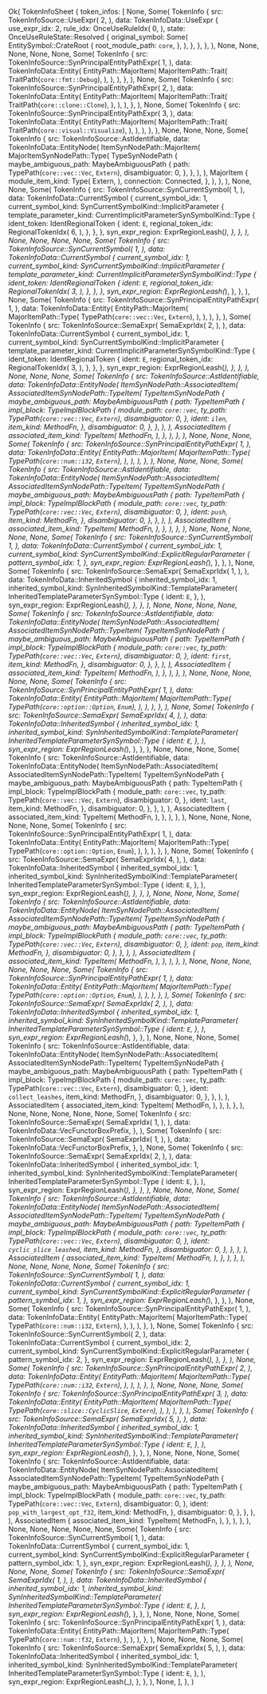 Ok(
    TokenInfoSheet {
        token_infos: [
            None,
            Some(
                TokenInfo {
                    src: TokenInfoSource::UseExpr(
                        2,
                    ),
                    data: TokenInfoData::UseExpr {
                        use_expr_idx: 2,
                        rule_idx: OnceUseRuleIdx(
                            0,
                        ),
                        state: OnceUseRuleState::Resolved {
                            original_symbol: Some(
                                EntitySymbol::CrateRoot {
                                    root_module_path: `core`,
                                },
                            ),
                        },
                    },
                },
            ),
            None,
            None,
            None,
            None,
            None,
            Some(
                TokenInfo {
                    src: TokenInfoSource::SynPrincipalEntityPathExpr(
                        1,
                    ),
                    data: TokenInfoData::Entity(
                        EntityPath::MajorItem(
                            MajorItemPath::Trait(
                                TraitPath(`core::fmt::Debug`),
                            ),
                        ),
                    ),
                },
            ),
            None,
            Some(
                TokenInfo {
                    src: TokenInfoSource::SynPrincipalEntityPathExpr(
                        2,
                    ),
                    data: TokenInfoData::Entity(
                        EntityPath::MajorItem(
                            MajorItemPath::Trait(
                                TraitPath(`core::clone::Clone`),
                            ),
                        ),
                    ),
                },
            ),
            None,
            Some(
                TokenInfo {
                    src: TokenInfoSource::SynPrincipalEntityPathExpr(
                        3,
                    ),
                    data: TokenInfoData::Entity(
                        EntityPath::MajorItem(
                            MajorItemPath::Trait(
                                TraitPath(`core::visual::Visualize`),
                            ),
                        ),
                    ),
                },
            ),
            None,
            None,
            None,
            Some(
                TokenInfo {
                    src: TokenInfoSource::AstIdentifiable,
                    data: TokenInfoData::EntityNode(
                        ItemSynNodePath::MajorItem(
                            MajorItemSynNodePath::Type(
                                TypeSynNodePath {
                                    maybe_ambiguous_path: MaybeAmbiguousPath {
                                        path: TypePath(`core::vec::Vec`, `Extern`),
                                        disambiguator: 0,
                                    },
                                },
                            ),
                        ),
                        MajorItem {
                            module_item_kind: Type(
                                Extern,
                            ),
                            connection: Connected,
                        },
                    ),
                },
            ),
            None,
            None,
            Some(
                TokenInfo {
                    src: TokenInfoSource::SynCurrentSymbol(
                        1,
                    ),
                    data: TokenInfoData::CurrentSymbol {
                        current_symbol_idx: 1,
                        current_symbol_kind: SynCurrentSymbolKind::ImplicitParameter {
                            template_parameter_kind: CurrentImplicitParameterSynSymbolKind::Type {
                                ident_token: IdentRegionalToken {
                                    ident: `E`,
                                    regional_token_idx: RegionalTokenIdx(
                                        6,
                                    ),
                                },
                            },
                        },
                        syn_expr_region: ExprRegionLeash(_),
                    },
                },
            ),
            None,
            None,
            None,
            None,
            Some(
                TokenInfo {
                    src: TokenInfoSource::SynCurrentSymbol(
                        1,
                    ),
                    data: TokenInfoData::CurrentSymbol {
                        current_symbol_idx: 1,
                        current_symbol_kind: SynCurrentSymbolKind::ImplicitParameter {
                            template_parameter_kind: CurrentImplicitParameterSynSymbolKind::Type {
                                ident_token: IdentRegionalToken {
                                    ident: `E`,
                                    regional_token_idx: RegionalTokenIdx(
                                        3,
                                    ),
                                },
                            },
                        },
                        syn_expr_region: ExprRegionLeash(_),
                    },
                },
            ),
            None,
            Some(
                TokenInfo {
                    src: TokenInfoSource::SynPrincipalEntityPathExpr(
                        1,
                    ),
                    data: TokenInfoData::Entity(
                        EntityPath::MajorItem(
                            MajorItemPath::Type(
                                TypePath(`core::vec::Vec`, `Extern`),
                            ),
                        ),
                    ),
                },
            ),
            Some(
                TokenInfo {
                    src: TokenInfoSource::SemaExpr(
                        SemaExprIdx(
                            2,
                        ),
                    ),
                    data: TokenInfoData::CurrentSymbol {
                        current_symbol_idx: 1,
                        current_symbol_kind: SynCurrentSymbolKind::ImplicitParameter {
                            template_parameter_kind: CurrentImplicitParameterSynSymbolKind::Type {
                                ident_token: IdentRegionalToken {
                                    ident: `E`,
                                    regional_token_idx: RegionalTokenIdx(
                                        3,
                                    ),
                                },
                            },
                        },
                        syn_expr_region: ExprRegionLeash(_),
                    },
                },
            ),
            None,
            None,
            None,
            Some(
                TokenInfo {
                    src: TokenInfoSource::AstIdentifiable,
                    data: TokenInfoData::EntityNode(
                        ItemSynNodePath::AssociatedItem(
                            AssociatedItemSynNodePath::TypeItem(
                                TypeItemSynNodePath {
                                    maybe_ambiguous_path: MaybeAmbiguousPath {
                                        path: TypeItemPath {
                                            impl_block: TypeImplBlockPath {
                                                module_path: `core::vec`,
                                                ty_path: TypePath(`core::vec::Vec`, `Extern`),
                                                disambiguator: 0,
                                            },
                                            ident: `ilen`,
                                            item_kind: MethodFn,
                                        },
                                        disambiguator: 0,
                                    },
                                },
                            ),
                        ),
                        AssociatedItem {
                            associated_item_kind: TypeItem(
                                MethodFn,
                            ),
                        },
                    ),
                },
            ),
            None,
            None,
            None,
            Some(
                TokenInfo {
                    src: TokenInfoSource::SynPrincipalEntityPathExpr(
                        1,
                    ),
                    data: TokenInfoData::Entity(
                        EntityPath::MajorItem(
                            MajorItemPath::Type(
                                TypePath(`core::num::i32`, `Extern`),
                            ),
                        ),
                    ),
                },
            ),
            None,
            None,
            None,
            Some(
                TokenInfo {
                    src: TokenInfoSource::AstIdentifiable,
                    data: TokenInfoData::EntityNode(
                        ItemSynNodePath::AssociatedItem(
                            AssociatedItemSynNodePath::TypeItem(
                                TypeItemSynNodePath {
                                    maybe_ambiguous_path: MaybeAmbiguousPath {
                                        path: TypeItemPath {
                                            impl_block: TypeImplBlockPath {
                                                module_path: `core::vec`,
                                                ty_path: TypePath(`core::vec::Vec`, `Extern`),
                                                disambiguator: 0,
                                            },
                                            ident: `push`,
                                            item_kind: MethodFn,
                                        },
                                        disambiguator: 0,
                                    },
                                },
                            ),
                        ),
                        AssociatedItem {
                            associated_item_kind: TypeItem(
                                MethodFn,
                            ),
                        },
                    ),
                },
            ),
            None,
            None,
            None,
            None,
            None,
            Some(
                TokenInfo {
                    src: TokenInfoSource::SynCurrentSymbol(
                        1,
                    ),
                    data: TokenInfoData::CurrentSymbol {
                        current_symbol_idx: 1,
                        current_symbol_kind: SynCurrentSymbolKind::ExplicitRegularParameter {
                            pattern_symbol_idx: 1,
                        },
                        syn_expr_region: ExprRegionLeash(_),
                    },
                },
            ),
            None,
            Some(
                TokenInfo {
                    src: TokenInfoSource::SemaExpr(
                        SemaExprIdx(
                            1,
                        ),
                    ),
                    data: TokenInfoData::InheritedSymbol {
                        inherited_symbol_idx: 1,
                        inherited_symbol_kind: SynInheritedSymbolKind::TemplateParameter(
                            InheritedTemplateParameterSynSymbol::Type {
                                ident: `E`,
                            },
                        ),
                        syn_expr_region: ExprRegionLeash(_),
                    },
                },
            ),
            None,
            None,
            None,
            None,
            Some(
                TokenInfo {
                    src: TokenInfoSource::AstIdentifiable,
                    data: TokenInfoData::EntityNode(
                        ItemSynNodePath::AssociatedItem(
                            AssociatedItemSynNodePath::TypeItem(
                                TypeItemSynNodePath {
                                    maybe_ambiguous_path: MaybeAmbiguousPath {
                                        path: TypeItemPath {
                                            impl_block: TypeImplBlockPath {
                                                module_path: `core::vec`,
                                                ty_path: TypePath(`core::vec::Vec`, `Extern`),
                                                disambiguator: 0,
                                            },
                                            ident: `first`,
                                            item_kind: MethodFn,
                                        },
                                        disambiguator: 0,
                                    },
                                },
                            ),
                        ),
                        AssociatedItem {
                            associated_item_kind: TypeItem(
                                MethodFn,
                            ),
                        },
                    ),
                },
            ),
            None,
            None,
            None,
            None,
            None,
            Some(
                TokenInfo {
                    src: TokenInfoSource::SynPrincipalEntityPathExpr(
                        1,
                    ),
                    data: TokenInfoData::Entity(
                        EntityPath::MajorItem(
                            MajorItemPath::Type(
                                TypePath(`core::option::Option`, `Enum`),
                            ),
                        ),
                    ),
                },
            ),
            None,
            Some(
                TokenInfo {
                    src: TokenInfoSource::SemaExpr(
                        SemaExprIdx(
                            4,
                        ),
                    ),
                    data: TokenInfoData::InheritedSymbol {
                        inherited_symbol_idx: 1,
                        inherited_symbol_kind: SynInheritedSymbolKind::TemplateParameter(
                            InheritedTemplateParameterSynSymbol::Type {
                                ident: `E`,
                            },
                        ),
                        syn_expr_region: ExprRegionLeash(_),
                    },
                },
            ),
            None,
            None,
            None,
            Some(
                TokenInfo {
                    src: TokenInfoSource::AstIdentifiable,
                    data: TokenInfoData::EntityNode(
                        ItemSynNodePath::AssociatedItem(
                            AssociatedItemSynNodePath::TypeItem(
                                TypeItemSynNodePath {
                                    maybe_ambiguous_path: MaybeAmbiguousPath {
                                        path: TypeItemPath {
                                            impl_block: TypeImplBlockPath {
                                                module_path: `core::vec`,
                                                ty_path: TypePath(`core::vec::Vec`, `Extern`),
                                                disambiguator: 0,
                                            },
                                            ident: `last`,
                                            item_kind: MethodFn,
                                        },
                                        disambiguator: 0,
                                    },
                                },
                            ),
                        ),
                        AssociatedItem {
                            associated_item_kind: TypeItem(
                                MethodFn,
                            ),
                        },
                    ),
                },
            ),
            None,
            None,
            None,
            None,
            None,
            Some(
                TokenInfo {
                    src: TokenInfoSource::SynPrincipalEntityPathExpr(
                        1,
                    ),
                    data: TokenInfoData::Entity(
                        EntityPath::MajorItem(
                            MajorItemPath::Type(
                                TypePath(`core::option::Option`, `Enum`),
                            ),
                        ),
                    ),
                },
            ),
            None,
            Some(
                TokenInfo {
                    src: TokenInfoSource::SemaExpr(
                        SemaExprIdx(
                            4,
                        ),
                    ),
                    data: TokenInfoData::InheritedSymbol {
                        inherited_symbol_idx: 1,
                        inherited_symbol_kind: SynInheritedSymbolKind::TemplateParameter(
                            InheritedTemplateParameterSynSymbol::Type {
                                ident: `E`,
                            },
                        ),
                        syn_expr_region: ExprRegionLeash(_),
                    },
                },
            ),
            None,
            None,
            None,
            Some(
                TokenInfo {
                    src: TokenInfoSource::AstIdentifiable,
                    data: TokenInfoData::EntityNode(
                        ItemSynNodePath::AssociatedItem(
                            AssociatedItemSynNodePath::TypeItem(
                                TypeItemSynNodePath {
                                    maybe_ambiguous_path: MaybeAmbiguousPath {
                                        path: TypeItemPath {
                                            impl_block: TypeImplBlockPath {
                                                module_path: `core::vec`,
                                                ty_path: TypePath(`core::vec::Vec`, `Extern`),
                                                disambiguator: 0,
                                            },
                                            ident: `pop`,
                                            item_kind: MethodFn,
                                        },
                                        disambiguator: 0,
                                    },
                                },
                            ),
                        ),
                        AssociatedItem {
                            associated_item_kind: TypeItem(
                                MethodFn,
                            ),
                        },
                    ),
                },
            ),
            None,
            None,
            None,
            None,
            None,
            None,
            Some(
                TokenInfo {
                    src: TokenInfoSource::SynPrincipalEntityPathExpr(
                        1,
                    ),
                    data: TokenInfoData::Entity(
                        EntityPath::MajorItem(
                            MajorItemPath::Type(
                                TypePath(`core::option::Option`, `Enum`),
                            ),
                        ),
                    ),
                },
            ),
            Some(
                TokenInfo {
                    src: TokenInfoSource::SemaExpr(
                        SemaExprIdx(
                            2,
                        ),
                    ),
                    data: TokenInfoData::InheritedSymbol {
                        inherited_symbol_idx: 1,
                        inherited_symbol_kind: SynInheritedSymbolKind::TemplateParameter(
                            InheritedTemplateParameterSynSymbol::Type {
                                ident: `E`,
                            },
                        ),
                        syn_expr_region: ExprRegionLeash(_),
                    },
                },
            ),
            None,
            None,
            None,
            Some(
                TokenInfo {
                    src: TokenInfoSource::AstIdentifiable,
                    data: TokenInfoData::EntityNode(
                        ItemSynNodePath::AssociatedItem(
                            AssociatedItemSynNodePath::TypeItem(
                                TypeItemSynNodePath {
                                    maybe_ambiguous_path: MaybeAmbiguousPath {
                                        path: TypeItemPath {
                                            impl_block: TypeImplBlockPath {
                                                module_path: `core::vec`,
                                                ty_path: TypePath(`core::vec::Vec`, `Extern`),
                                                disambiguator: 0,
                                            },
                                            ident: `collect_leashes`,
                                            item_kind: MethodFn,
                                        },
                                        disambiguator: 0,
                                    },
                                },
                            ),
                        ),
                        AssociatedItem {
                            associated_item_kind: TypeItem(
                                MethodFn,
                            ),
                        },
                    ),
                },
            ),
            None,
            None,
            None,
            None,
            None,
            Some(
                TokenInfo {
                    src: TokenInfoSource::SemaExpr(
                        SemaExprIdx(
                            1,
                        ),
                    ),
                    data: TokenInfoData::VecFunctorBoxPrefix,
                },
            ),
            Some(
                TokenInfo {
                    src: TokenInfoSource::SemaExpr(
                        SemaExprIdx(
                            1,
                        ),
                    ),
                    data: TokenInfoData::VecFunctorBoxPrefix,
                },
            ),
            None,
            Some(
                TokenInfo {
                    src: TokenInfoSource::SemaExpr(
                        SemaExprIdx(
                            2,
                        ),
                    ),
                    data: TokenInfoData::InheritedSymbol {
                        inherited_symbol_idx: 1,
                        inherited_symbol_kind: SynInheritedSymbolKind::TemplateParameter(
                            InheritedTemplateParameterSynSymbol::Type {
                                ident: `E`,
                            },
                        ),
                        syn_expr_region: ExprRegionLeash(_),
                    },
                },
            ),
            None,
            None,
            None,
            Some(
                TokenInfo {
                    src: TokenInfoSource::AstIdentifiable,
                    data: TokenInfoData::EntityNode(
                        ItemSynNodePath::AssociatedItem(
                            AssociatedItemSynNodePath::TypeItem(
                                TypeItemSynNodePath {
                                    maybe_ambiguous_path: MaybeAmbiguousPath {
                                        path: TypeItemPath {
                                            impl_block: TypeImplBlockPath {
                                                module_path: `core::vec`,
                                                ty_path: TypePath(`core::vec::Vec`, `Extern`),
                                                disambiguator: 0,
                                            },
                                            ident: `cyclic_slice_leashed`,
                                            item_kind: MethodFn,
                                        },
                                        disambiguator: 0,
                                    },
                                },
                            ),
                        ),
                        AssociatedItem {
                            associated_item_kind: TypeItem(
                                MethodFn,
                            ),
                        },
                    ),
                },
            ),
            None,
            None,
            None,
            None,
            Some(
                TokenInfo {
                    src: TokenInfoSource::SynCurrentSymbol(
                        1,
                    ),
                    data: TokenInfoData::CurrentSymbol {
                        current_symbol_idx: 1,
                        current_symbol_kind: SynCurrentSymbolKind::ExplicitRegularParameter {
                            pattern_symbol_idx: 1,
                        },
                        syn_expr_region: ExprRegionLeash(_),
                    },
                },
            ),
            None,
            Some(
                TokenInfo {
                    src: TokenInfoSource::SynPrincipalEntityPathExpr(
                        1,
                    ),
                    data: TokenInfoData::Entity(
                        EntityPath::MajorItem(
                            MajorItemPath::Type(
                                TypePath(`core::num::i32`, `Extern`),
                            ),
                        ),
                    ),
                },
            ),
            None,
            Some(
                TokenInfo {
                    src: TokenInfoSource::SynCurrentSymbol(
                        2,
                    ),
                    data: TokenInfoData::CurrentSymbol {
                        current_symbol_idx: 2,
                        current_symbol_kind: SynCurrentSymbolKind::ExplicitRegularParameter {
                            pattern_symbol_idx: 2,
                        },
                        syn_expr_region: ExprRegionLeash(_),
                    },
                },
            ),
            None,
            Some(
                TokenInfo {
                    src: TokenInfoSource::SynPrincipalEntityPathExpr(
                        2,
                    ),
                    data: TokenInfoData::Entity(
                        EntityPath::MajorItem(
                            MajorItemPath::Type(
                                TypePath(`core::num::i32`, `Extern`),
                            ),
                        ),
                    ),
                },
            ),
            None,
            None,
            None,
            Some(
                TokenInfo {
                    src: TokenInfoSource::SynPrincipalEntityPathExpr(
                        3,
                    ),
                    data: TokenInfoData::Entity(
                        EntityPath::MajorItem(
                            MajorItemPath::Type(
                                TypePath(`core::slice::CyclicSlice`, `Extern`),
                            ),
                        ),
                    ),
                },
            ),
            Some(
                TokenInfo {
                    src: TokenInfoSource::SemaExpr(
                        SemaExprIdx(
                            5,
                        ),
                    ),
                    data: TokenInfoData::InheritedSymbol {
                        inherited_symbol_idx: 1,
                        inherited_symbol_kind: SynInheritedSymbolKind::TemplateParameter(
                            InheritedTemplateParameterSynSymbol::Type {
                                ident: `E`,
                            },
                        ),
                        syn_expr_region: ExprRegionLeash(_),
                    },
                },
            ),
            None,
            None,
            None,
            Some(
                TokenInfo {
                    src: TokenInfoSource::AstIdentifiable,
                    data: TokenInfoData::EntityNode(
                        ItemSynNodePath::AssociatedItem(
                            AssociatedItemSynNodePath::TypeItem(
                                TypeItemSynNodePath {
                                    maybe_ambiguous_path: MaybeAmbiguousPath {
                                        path: TypeItemPath {
                                            impl_block: TypeImplBlockPath {
                                                module_path: `core::vec`,
                                                ty_path: TypePath(`core::vec::Vec`, `Extern`),
                                                disambiguator: 0,
                                            },
                                            ident: `pop_with_largest_opt_f32`,
                                            item_kind: MethodFn,
                                        },
                                        disambiguator: 0,
                                    },
                                },
                            ),
                        ),
                        AssociatedItem {
                            associated_item_kind: TypeItem(
                                MethodFn,
                            ),
                        },
                    ),
                },
            ),
            None,
            None,
            None,
            None,
            None,
            Some(
                TokenInfo {
                    src: TokenInfoSource::SynCurrentSymbol(
                        1,
                    ),
                    data: TokenInfoData::CurrentSymbol {
                        current_symbol_idx: 1,
                        current_symbol_kind: SynCurrentSymbolKind::ExplicitRegularParameter {
                            pattern_symbol_idx: 1,
                        },
                        syn_expr_region: ExprRegionLeash(_),
                    },
                },
            ),
            None,
            None,
            None,
            Some(
                TokenInfo {
                    src: TokenInfoSource::SemaExpr(
                        SemaExprIdx(
                            1,
                        ),
                    ),
                    data: TokenInfoData::InheritedSymbol {
                        inherited_symbol_idx: 1,
                        inherited_symbol_kind: SynInheritedSymbolKind::TemplateParameter(
                            InheritedTemplateParameterSynSymbol::Type {
                                ident: `E`,
                            },
                        ),
                        syn_expr_region: ExprRegionLeash(_),
                    },
                },
            ),
            None,
            None,
            None,
            Some(
                TokenInfo {
                    src: TokenInfoSource::SynPrincipalEntityPathExpr(
                        1,
                    ),
                    data: TokenInfoData::Entity(
                        EntityPath::MajorItem(
                            MajorItemPath::Type(
                                TypePath(`core::num::f32`, `Extern`),
                            ),
                        ),
                    ),
                },
            ),
            None,
            None,
            None,
            Some(
                TokenInfo {
                    src: TokenInfoSource::SemaExpr(
                        SemaExprIdx(
                            5,
                        ),
                    ),
                    data: TokenInfoData::InheritedSymbol {
                        inherited_symbol_idx: 1,
                        inherited_symbol_kind: SynInheritedSymbolKind::TemplateParameter(
                            InheritedTemplateParameterSynSymbol::Type {
                                ident: `E`,
                            },
                        ),
                        syn_expr_region: ExprRegionLeash(_),
                    },
                },
            ),
            None,
        ],
    },
)
